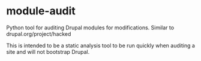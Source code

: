 # module-audit
Python tool for auditing Drupal modules for modifications. Similar to drupal.org/project/hacked

This is intended to be a static analysis tool to be run quickly when auditing a site and will not bootstrap Drupal.
